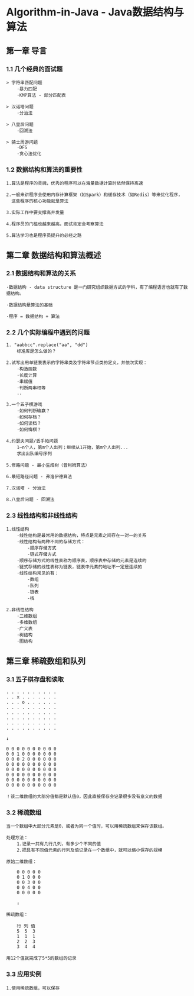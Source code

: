 # Algorithm-in-Java - Java数据结构与算法

## 第一章 导言

### 1.1 几个经典的面试题

    > 字符串匹配问题
        ·暴力匹配
        ·KMP算法 - 部分匹配表

    > 汉诺塔问题
        ·分治法

    > 八皇后问题
        ·回溯法

    > 骑士周游问题
        ·DFS
        ·贪心法优化

### 1.2 数据结构和算法的重要性

    1.算法是程序的灵魂，优秀的程序可以在海量数据计算时依然保持高速

    2.一般来讲程序会使用内存计算框架（如Spark）和缓存技术（如Redis）等来优化程序，
      这些程序的核心功能就是算法

    3.实际工作中要支撑高并发量

    4.程序员的门槛也越来越高，面试肯定会考察算法

    5.算法学习也是程序员提升的必经之路

## 第二章 数据结构和算法概述

### 2.1 数据结构和算法的关系

    ·数据结构 - data structure 是一门研究组织数据方式的学科，有了编程语言也就有了数据结构。

    ·数据结构是算法的基础

    ·程序 = 数据结构 + 算法

### 2.2 几个实际编程中遇到的问题

    1. "aabbcc".replace("aa", "dd")
        标准库是怎么做的？

    2.试写出用单链表表示的字符串类及字符串节点类的定义，并依次实现：
        ·构造函数
        ·长度计算
        ·串赋值
        ·判断两串相等
        ..

    3.一个五子棋游戏
        ·如何判断输赢？
        ·如何存档？
        ·如何读档？
        ·如何悔棋？

    4.约瑟夫问题/丢手帕问题
        1~n个人，第m个人出列；继续从1开始，第m个人出列...
        求出出队编号序列

    5.修路问题 - 最小生成树（普利姆算法）

    6.最短路径问题 - 弗洛伊德算法

    7.汉诺塔 - 分治法

    8.八皇后问题 - 回溯法

### 2.3 线性结构和非线性结构

    1.线性结构
        ·线性结构是最常用的数据结构，特点是元素之间存在一对一的关系
        ·线性结构有两种不同的存储方式：
            -顺序存储方式
            -链式存储方式
        ·顺序存储方式的线性表称为顺序表，顺序表中存储的元素是连续的
        ·链式存储的线性表称为链表，链表中元素的地址不一定是连续的
        ·线性结构常见的有：
            -数组
            -队列
            -链表
            -栈

    2.非线性结构
        ·二维数组
        ·多维数组
        ·广义表
        ·树结构
        ·图结构

## 第三章 稀疏数组和队列

### 3.1 五子棋存盘和读取

    . . . . . . . . . .
    . . x . . . . . . .
    . . . o . . . . . .
    . . . . . . . . . .
    . . . . . . . . . .
    . . . . . . . . . .
    . . . . . . . . . .
    . . . . . . . . . .

    ↓

    0 0 0 0 0 0 0 0 0 0
    0 0 1 0 0 0 0 0 0 0
    0 0 0 2 0 0 0 0 0 0
    0 0 0 0 0 0 0 0 0 0
    0 0 0 0 0 0 0 0 0 0
    0 0 0 0 0 0 0 0 0 0
    0 0 0 0 0 0 0 0 0 0
    0 0 0 0 0 0 0 0 0 0

    ！该二维数组的大部分值都是默认值0，因此直接保存会记录很多没有意义的数据

### 3.2 稀疏数组

    当一个数组中大部分元素是0，或者为同一个值时，可以用稀疏数组来保存该数组。

    处理方法：
        1.记录一共有几行几列，有多少个不同的值
        2.把具有不同值元素的行列及值记录在一个数组中，就可以缩小保存的规模

    原始二维数组：

        0 0 0 0 0
        0 1 0 0 0
        0 0 3 0 0
        0 0 4 0 0
        0 0 0 0 0

        ↓
    
    稀疏数组：

        行 列 值
        5  5  3
        1  1  1
        2  2  3
        3  4  4

    用12个值就完成了5*5的数组的记录

### 3.3 应用实例

    1.使用稀疏数组，可以保存